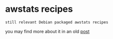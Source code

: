 awstats recipes
===

```
still relevant Debian packaged awstats recipes
```


you may find more about it in an old [post](https://alog.ipduh.com/2014/12/install-debian-packaged-awstats.html)
